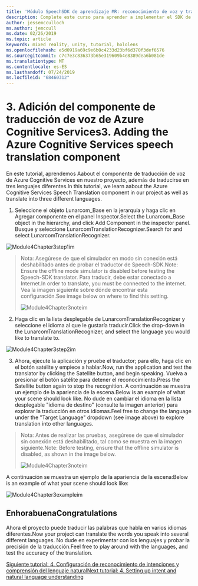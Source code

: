 ```yaml
---
title: 'Módulo SpeechSDK de aprendizaje MR: reconocimiento de voz y transcripción'
description: Complete este curso para aprender a implementar el SDK de voz de Azure en una aplicación de realidad mixta.
author: jessemcculloch
ms.author: jemccull
ms.date: 02/26/2019
ms.topic: article
keywords: mixed reality, unity, tutorial, hololens
ms.openlocfilehash: e5d0919a69c9e6b0c4233d23bf6d370f3def6576
ms.sourcegitcommit: c7c7e3c836373b65e319609b4e8389dea6b081de
ms.translationtype: MT
ms.contentlocale: es-ES
ms.lasthandoff: 07/24/2019
ms.locfileid: "68460312"
---
```

# <a name="3----adding-the-azure-cognitive-services-speech-translation-component"></a><span data-ttu-id="df69b-104">3.    Adición del componente de traducción de voz de Azure Cognitive Services</span><span class="sxs-lookup"><span data-stu-id="df69b-104">3.    Adding the Azure Cognitive Services speech translation component</span></span>

<span data-ttu-id="df69b-105">En este tutorial, aprendemos Aabout el componente de traducción de voz de Azure Cognitive Services en nuestro proyecto, además de traducirse en tres lenguajes diferentes.</span><span class="sxs-lookup"><span data-stu-id="df69b-105">In this tutorial, we learn aabout the Azure Cognitive Services Speech Translation component in our project as well as translate into three different languages.</span></span> 

1. <span data-ttu-id="df69b-106">Seleccione el objeto Lunarcom_Base en la jerarquía y haga clic en Agregar componente en el panel Inspector.</span><span class="sxs-lookup"><span data-stu-id="df69b-106">Select the Lunarcom_Base object in the hierarchy, and click Add Component in the inspector panel.</span></span> <span data-ttu-id="df69b-107">Busque y seleccione LunarcomTranslationRecognizer.</span><span class="sxs-lookup"><span data-stu-id="df69b-107">Search for and select LunarcomTranslationRecognizer.</span></span>

![Module4Chapter3step1im](images/module4chapter3step1im.PNG)

> <span data-ttu-id="df69b-109">Nota: Asegúrese de que el simulador en modo sin conexión está deshabilitado antes de probar el traductor de Speech-SDK.</span><span class="sxs-lookup"><span data-stu-id="df69b-109">Note: Ensure the offline mode simulator is disabled before testing the Speech-SDK translator.</span></span> <span data-ttu-id="df69b-110">Para traducir, debe estar conectado a Internet.</span><span class="sxs-lookup"><span data-stu-id="df69b-110">In order to translate, you must be connected to the internet.</span></span> <span data-ttu-id="df69b-111">Vea la imagen siguiente sobre dónde encontrar esta configuración.</span><span class="sxs-lookup"><span data-stu-id="df69b-111">See image below on where to find this setting.</span></span> 
>
> ![Module4Chapter3noteim](images/module4chapter3noteim.PNG)

2. <span data-ttu-id="df69b-113">Haga clic en la lista desplegable de LunarcomTranslationRecognizer y seleccione el idioma al que le gustaría traducir.</span><span class="sxs-lookup"><span data-stu-id="df69b-113">Click the drop-down in the LunarcomTranslationRecognizer, and select the language you would like to translate to.</span></span>

![Module4Chapter3step2im](images/module4chapter3step2im.PNG)

3. <span data-ttu-id="df69b-115">Ahora, ejecute la aplicación y pruebe el traductor; para ello, haga clic en el botón satélite y empiece a hablar.</span><span class="sxs-lookup"><span data-stu-id="df69b-115">Now, run the application and test the translator by clicking the Satellite button, and begin speaking.</span></span> <span data-ttu-id="df69b-116">Vuelva a presionar el botón satélite para detener el reconocimiento.</span><span class="sxs-lookup"><span data-stu-id="df69b-116">Press the Satellite button again to stop the recognition.</span></span> <span data-ttu-id="df69b-117">A continuación se muestra un ejemplo de la apariencia de la escena.</span><span class="sxs-lookup"><span data-stu-id="df69b-117">Below is an example of what your scene should look like.</span></span> <span data-ttu-id="df69b-118">No dude en cambiar el idioma en la lista desplegable "idioma de destino" (consulte la imagen anterior) para explorar la traducción en otros idiomas.</span><span class="sxs-lookup"><span data-stu-id="df69b-118">Feel free to change the language under the "Target Language" dropdown (see image above) to explore translation into other languages.</span></span>

> <span data-ttu-id="df69b-119">Nota: Antes de realizar las pruebas, asegúrese de que el simulador sin conexión está deshabilitado, tal como se muestra en la imagen siguiente.</span><span class="sxs-lookup"><span data-stu-id="df69b-119">Note: Before testing, ensure that the offline simulator is disabled, as shown in the image below.</span></span>
>
> ![Module4Chapter3noteim](images/module4chapter3noteim.PNG)

<span data-ttu-id="df69b-121">A continuación se muestra un ejemplo de la apariencia de la escena:</span><span class="sxs-lookup"><span data-stu-id="df69b-121">Below is an example of what your scene should look like:</span></span>

![Module4Chapter3exampleim](images/module4chapter3exampleim.PNG)

## <a name="congratulations"></a><span data-ttu-id="df69b-123">Enhorabuena</span><span class="sxs-lookup"><span data-stu-id="df69b-123">Congratulations</span></span>

<span data-ttu-id="df69b-124">Ahora el proyecto puede traducir las palabras que habla en varios idiomas diferentes.</span><span class="sxs-lookup"><span data-stu-id="df69b-124">Now  your project can translate the words you speak into several different languages.</span></span> <span data-ttu-id="df69b-125">No dude en experimentar con los lenguajes y probar la precisión de la traducción.</span><span class="sxs-lookup"><span data-stu-id="df69b-125">Feel free to play around with the languages, and test the accuracy of the translation.</span></span> 

[<span data-ttu-id="df69b-126">Siguiente tutorial: 4.  Configuración de reconocimiento de intenciones y comprensión del lenguaje natural</span><span class="sxs-lookup"><span data-stu-id="df69b-126">Next tutorial: 4.  Setting up intent and natural language understanding</span></span>](mrlearning-speechSDK-ch4.md)

